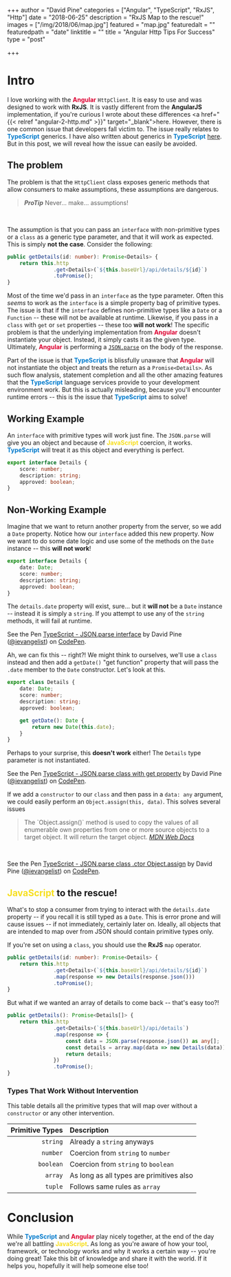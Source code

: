 +++
author = "David Pine"
categories = ["Angular", "TypeScript", "RxJS", "Http"]
date = "2018-06-25"
description = "RxJS Map to the rescue!"
images = ["/img/2018/06/map.jpg"]
featured = "map.jpg"
featuredalt = ""
featuredpath = "date"
linktitle = ""
title = "Angular Http Tips For Success"
type = "post"

+++

# Intro

I love working with the __<span style="color:#dd0031;">Angular</span>__ `HttpClient`. It is easy to use and was designed to work with __RxJS__. It is vastly different from the __AngularJS__ implementation, if you're curious I wrote about these differences <a href="{{< relref "angular-2-http.md" >}}" target="_blank">here</a>. However, there is one common issue that developers fall victim to. The issue really relates to __<span style="color:#007acc;">TypeScript</span>__ generics. I have also written about generics in __<span style="color:#007acc;">TypeScript</span>__ <a href="http://www.dotnetcurry.com/typescript/1439/typescript-generics" target="_blank">here</a>. But in this post, we will reveal how the issue can easily be avoided.

## The problem

The problem is that the `HttpClient` class exposes generic methods that allow consumers to make assumptions, these assumptions are dangerous.

> <p/> <cite><strong>ProTip</strong></cite>
> Never... make... assumptions!

<br/>

The assumption is that you can pass an `interface` with non-primitive types or a `class` as a generic type parameter, and that it will work as expected. This is simply __not the case__. Consider the following:

```typescript
public getDetails(id: number): Promise<Details> {
    return this.http
               .get<Details>(`${this.baseUrl}/api/details/${id}`)
               .toPromise();
}
```

Most of the time we'd pass in an `interface` as the type parameter. Often this _seems_ to work as the `interface` is a simple property bag of primitive types. The issue is that if the `interface` defines non-primitive types like a `Date` or a `Function` -- these will not be available at runtime. Likewise, if you pass in a `class` with `get` or `set` properties -- these too __will not work__! The specific problem is that the underlying implementation from __<span style="color:#dd0031;">Angular</span>__ doesn't instantiate your object. Instead, it simply casts it as the given type. Ultimately, __<span style="color:#dd0031;">Angular</span>__ is performing a <a href="https://github.com/angular/angular/blob/master/packages/common/http/src/xhr.ts#L186-L189" target="_blank">`JSON.parse`</a> on the body of the response.

Part of the issue is that __<span style="color:#007acc;">TypeScript</span>__ is blissfully unaware that __<span style="color:#dd0031;">Angular</span>__ will not instantiate the object and treats the return as a `Promise<Details>`. As such flow analysis, statement completion and all the other amazing features that the __<span style="color:#007acc;">TypeScript</span>__ language services provide to your development environment work. But this is actually misleading, because you'll encounter runtime errors -- this is the issue that __<span style="color:#007acc;">TypeScript</span>__ aims to solve! 

## Working Example

An `interface` with primitive types will work just fine. The `JSON.parse` will give you an object and because of __<span style="color: #f7df1e">JavaScript</span>__ coercion, it works. __<span style="color:#007acc;">TypeScript</span>__ will treat it as this object and everything is perfect.

```typescript
export interface Details {
    score: number;
    description: string;
    approved: boolean;
}
```

## Non-Working Example

Imagine that we want to return another property from the server, so we add a `Date` property. Notice how our `interface` added this new property. Now we want to do some date logic and use some of the methods on the `Date` instance -- this __will not work__!

```typescript
export interface Details {
    date: Date;
    score: number;
    description: string;
    approved: boolean;
}
```

The `details.date` property will exist, sure... but it __will not__ be a `Date` instance -- instead it is simply a `string`. If you attempt to use any of the `string` methods, it will fail at runtime.

<p data-height="550" data-theme-id="dark" data-slug-hash="pKZYbL" data-default-tab="js,result" data-user="ievangelist" data-embed-version="2" data-pen-title="TypeScript - JSON.parse interface" data-preview="true" class="codepen">See the Pen <a href="https://codepen.io/ievangelist/pen/pKZYbL/">TypeScript - JSON.parse interface</a> by David Pine (<a href="https://codepen.io/ievangelist">@ievangelist</a>) on <a href="https://codepen.io">CodePen</a>.</p>

Ah, we can fix this -- right?! We might think to ourselves, we'll use a `class` instead and then add a `getDate()` "get function" property that will pass the `.date` member to the `Date` constructor. Let's look at this.

```typescript
export class Details {
    date: Date;
    score: number;
    description: string;
    approved: boolean;

    get getDate(): Date {
        return new Date(this.date);
    }
}
```

Perhaps to your surprise, this __doesn't work__ either! The `Details` type parameter is not instantiated.

<p data-height="620" data-theme-id="dark" data-slug-hash="QxBogQ" data-default-tab="js" data-user="ievangelist" data-embed-version="2" data-pen-title="TypeScript - JSON.parse class with get property" data-preview="true" class="codepen">See the Pen <a href="https://codepen.io/ievangelist/pen/QxBogQ/">TypeScript - JSON.parse class with get property</a> by David Pine (<a href="https://codepen.io/ievangelist">@ievangelist</a>) on <a href="https://codepen.io">CodePen</a>.</p>

If we add a `constructor` to our `class` and then pass in a `data: any` argument, we could easily perform an `Object.assign(this, data)`. This solves several issues

> <p/> The `Object.assign()` method is used to copy the values of all enumerable own properties from one or more source objects to a target object. It will return the target object.
> <cite><a href="https://developer.mozilla.org/en-US/docs/Web/JavaScript/Reference/Global_Objects/Object/assign" target="_blank">MDN Web Docs</a></cite>

<br/>

<p data-height="675" data-theme-id="dark" data-slug-hash="mKjoKW" data-default-tab="js" data-user="ievangelist" data-embed-version="2" data-pen-title="TypeScript - JSON.parse class .ctor Object.assign" data-preview="true" class="codepen">See the Pen <a href="https://codepen.io/ievangelist/pen/mKjoKW/">TypeScript - JSON.parse class .ctor Object.assign</a> by David Pine (<a href="https://codepen.io/ievangelist">@ievangelist</a>) on <a href="https://codepen.io">CodePen</a>.</p>

<script async src="https://static.codepen.io/assets/embed/ei.js"></script>

## <span style="color: #f7df1e">JavaScript</span> to the rescue!

What's to stop a consumer from trying to interact with the `details.date` property -- if you recall it is still typed as a `Date`. This is error prone and will cause issues -- if not immediately, certainly later on. Ideally, all objects that are intended to map over from JSON should contain primitive types only.

If you're set on using a `class`, you should use the __RxJS__ `map` operator.

```typescript
public getDetails(id: number): Promise<Details> {
    return this.http
               .get<Details>(`${this.baseUrl}/api/details/${id}`)
               .map(response => new Details(response.json()))
               .toPromise();
}
```

But what if we wanted an array of details to come back -- that's easy too?! <i class="fa fa-smile-o" aria-hidden="true"></i>

```typescript
public getDetails(): Promise<Details[]> {
    return this.http
               .get<Details>(`${this.baseUrl}/api/details`)
               .map(response => {
                   const data = JSON.parse(response.json()) as any[];
                   const details = array.map(data => new Details(data));
                   return details;
               })
               .toPromise();
}
```

### Types That Work Without Intervention 

This table details all the primitive types that will map over without a `constructor` or any other intervention.

| Primitive Types  | Description |
|--:|:--|
| `string` | Already a `string` anyways |
| `number` | Coercion from `string` to `number` |
| `boolean` | Coercion from `string` to `boolean` |
| `array` | As long as all types are primitives also |
| `tuple` | Follows same rules as `array` |

# Conclusion

While __<span style="color:#007acc;">TypeScript</span>__ and __<span style="color:#dd0031;">Angular</span>__ play nicely together, at the end of the day we're all battling __<span style="color: #f7df1e">JavaScript</span>__. As long as you're aware of how your tool, framework, or technology works and why it works a certain way -- you're doing great! Take this bit of knowledge and share it with the world. If it helps you, hopefully it will help someone else too!